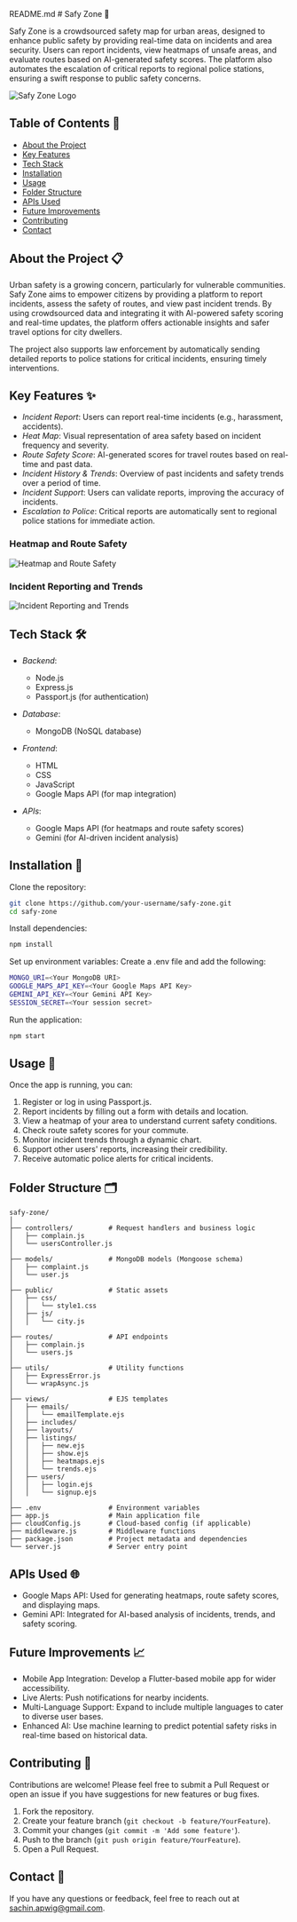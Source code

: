 <documents>
<document index="1">
<source>README.md</source>
<document_content>
# Safy Zone 🚨

Safy Zone is a crowdsourced safety map for urban areas, designed to enhance public safety by providing real-time data on incidents and area security. Users can report incidents, view heatmaps of unsafe areas, and evaluate routes based on AI-generated safety scores. The platform also automates the escalation of critical reports to regional police stations, ensuring a swift response to public safety concerns.

![Safy Zone Logo](images/safy_zone_logo.jpg)

## Table of Contents 📖
- [About the Project](#about-the-project)
- [Key Features](#key-features)
- [Tech Stack](#tech-stack)
- [Installation](#installation)
- [Usage](#usage)
- [Folder Structure](#folder-structure)
- [APIs Used](#apis-used)
- [Future Improvements](#future-improvements)
- [Contributing](#contributing)
- [Contact](#contact)

## About the Project 📋
Urban safety is a growing concern, particularly for vulnerable communities. Safy Zone aims to empower citizens by providing a platform to report incidents, assess the safety of routes, and view past incident trends. By using crowdsourced data and integrating it with AI-powered safety scoring and real-time updates, the platform offers actionable insights and safer travel options for city dwellers.

The project also supports law enforcement by automatically sending detailed reports to police stations for critical incidents, ensuring timely interventions.

## Key Features ✨
- *Incident Report*: Users can report real-time incidents (e.g., harassment, accidents).
- *Heat Map*: Visual representation of area safety based on incident frequency and severity.
- *Route Safety Score*: AI-generated scores for travel routes based on real-time and past data.
- *Incident History & Trends*: Overview of past incidents and safety trends over a period of time.
- *Incident Support*: Users can validate reports, improving the accuracy of incidents.
- *Escalation to Police*: Critical reports are automatically sent to regional police stations for immediate action.

### Heatmap and Route Safety
![Heatmap and Route Safety](images/heatmap_route_safety.jpg)

### Incident Reporting and Trends
![Incident Reporting and Trends](images/incident_reporting_trends.jpg)

## Tech Stack 🛠
- *Backend*: 
  - Node.js
  - Express.js
  - Passport.js (for authentication)
  
- *Database*: 
  - MongoDB (NoSQL database)

- *Frontend*: 
  - HTML
  - CSS
  - JavaScript
  - Google Maps API (for map integration)

- *APIs*: 
  - Google Maps API (for heatmaps and route safety scores)
  - Gemini (for AI-driven incident analysis)

## Installation 🚀
Clone the repository:

```bash
git clone https://github.com/your-username/safy-zone.git
cd safy-zone
```

Install dependencies:

```bash
npm install
```

Set up environment variables: Create a .env file and add the following:

```bash
MONGO_URI=<Your MongoDB URI>
GOOGLE_MAPS_API_KEY=<Your Google Maps API Key>
GEMINI_API_KEY=<Your Gemini API Key>
SESSION_SECRET=<Your session secret>
```

Run the application:

```bash
npm start
```

## Usage 📱
Once the app is running, you can:

1. Register or log in using Passport.js.
2. Report incidents by filling out a form with details and location.
3. View a heatmap of your area to understand current safety conditions.
4. Check route safety scores for your commute.
5. Monitor incident trends through a dynamic chart.
6. Support other users' reports, increasing their credibility.
7. Receive automatic police alerts for critical incidents.

## Folder Structure 🗂
```
safy-zone/
│
├── controllers/         # Request handlers and business logic
│   ├── complain.js
│   └── usersController.js
│
├── models/              # MongoDB models (Mongoose schema)
│   ├── complaint.js
│   └── user.js
│
├── public/              # Static assets
│   ├── css/
│   │   └── style1.css
│   ├── js/
│   │   └── city.js
│
├── routes/              # API endpoints
│   ├── complain.js
│   └── users.js
│
├── utils/               # Utility functions
│   ├── ExpressError.js
│   └── wrapAsync.js
│
├── views/               # EJS templates
│   ├── emails/
│   │   └── emailTemplate.ejs
│   ├── includes/
│   ├── layouts/
│   ├── listings/
│   │   ├── new.ejs
│   │   ├── show.ejs
│   │   ├── heatmaps.ejs
│   │   └── trends.ejs
│   ├── users/
│   │   ├── login.ejs
│   │   └── signup.ejs
│
├── .env                 # Environment variables
├── app.js               # Main application file
├── cloudConfig.js       # Cloud-based config (if applicable)
├── middleware.js        # Middleware functions
├── package.json         # Project metadata and dependencies
└── server.js            # Server entry point
```

## APIs Used 🌐
- Google Maps API: Used for generating heatmaps, route safety scores, and displaying maps.
- Gemini API: Integrated for AI-based analysis of incidents, trends, and safety scoring.

## Future Improvements 📈
- Mobile App Integration: Develop a Flutter-based mobile app for wider accessibility.
- Live Alerts: Push notifications for nearby incidents.
- Multi-Language Support: Expand to include multiple languages to cater to diverse user bases.
- Enhanced AI: Use machine learning to predict potential safety risks in real-time based on historical data.

## Contributing 🤝
Contributions are welcome! Please feel free to submit a Pull Request or open an issue if you have suggestions for new features or bug fixes.

1. Fork the repository.
2. Create your feature branch (`git checkout -b feature/YourFeature`).
3. Commit your changes (`git commit -m 'Add some feature'`).
4. Push to the branch (`git push origin feature/YourFeature`).
5. Open a Pull Request.

## Contact 📧
If you have any questions or feedback, feel free to reach out at sachin.apwig@gmail.com.

</document>
</documents>
